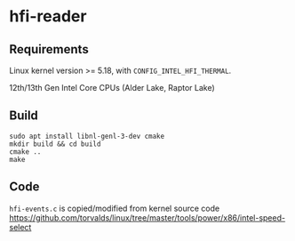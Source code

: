 # hfi-reader

## Requirements

Linux kernel version >= 5.18, with `CONFIG_INTEL_HFI_THERMAL`.

12th/13th Gen Intel Core CPUs (Alder Lake, Raptor Lake)

## Build

```
sudo apt install libnl-genl-3-dev cmake
mkdir build && cd build
cmake ..
make
```

## Code

`hfi-events.c` is copied/modified from kernel source code https://github.com/torvalds/linux/tree/master/tools/power/x86/intel-speed-select
